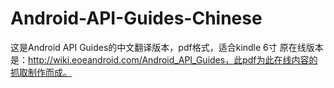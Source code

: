 # Android-API-Guides-Chinese

这是Android API Guides的中文翻译版本，pdf格式，适合kindle 6寸
原在线版本是：http://wiki.eoeandroid.com/Android_API_Guides，此pdf为此在线内容的抓取制作而成。


